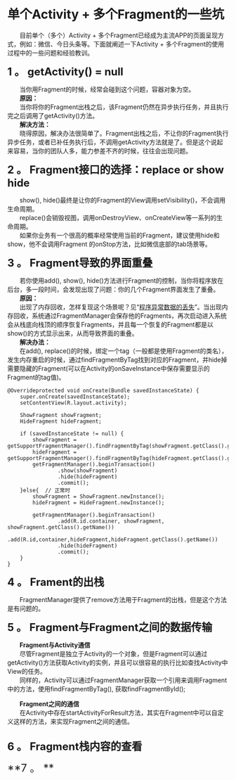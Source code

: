# **单个Activity + 多个Fragment的一些坑**  

　　目前单个（多个）Activity + 多个Fragment已经成为主流APP的页面呈现方式，例如：微信、今日头条等。下面就阐述一下Activity + 多个Fragment的使用过程中的一些问题和经验教训。  

<font size = 5>**1 。 getActivity() = null**</font>  

　　当你用Fragment的时候，经常会碰到这个问题，容器对象为空。  
　　**原因：**  
　　当你将你的Fragment出栈之后，该Fragment仍然在异步执行任务，并且执行完之后调用了getActivity()方法。  
　　**解决方法：**  
　　晓得原因，解决办法很简单了。Fragment出栈之后，不让你的Fragment执行异步任务，或者已补任务执行后，不调用getActivity方法就是了。但是这个说起来容易，当你的团队人多，能力参差不齐的时候，往往会出现问题。

<font size = 5>**2 。 Fragment接口的选择：replace or show hide**</font> 
  
　　show(), hide()最终是让你的Fragment的View调用setVisibility()，不会调用生命周期。  
　　replace()会销毁视图，调用onDestroyView、onCreateView等一系列的生命周期。  
　　如果你业务有一个很高的概率经常使用当前的Fragment，建议使用hide和show，他不会调用Fragment 的onStop方法，比如微信底部的tab场景等。
 
<font size = 5>**3 。 Fragment导致的界面重叠**</font>  

　　若你使用add(), show(), hide()方法进行Fragment的控制，当你将程序放在后台，多一段时间，会发现出现了问题：你的几个Fragment界面发生了重叠。  
　　**原因：**　  
　　出现了内存回收，怎样复现这个场景呢？见“[程序异常数据的丢失](程序异常数据的丢失.md)”。当出现内存回收，系统通过FragmentManager会保存他的Fragments，再次启动进入系统会从栈底向栈顶的顺序恢复Fragments，并且每一个恢复的Fragment都是以show()的方式显示出来，从而导致界面的重叠。  
　　**解决办法：**  
　　在add(), replace()的时候，绑定一个tag（一般都是使用Fragment的类名），发生内存重启的时候，通过findFragmentByTag找到对应的Fragment，并hide掉需要隐藏的Fragment(可以在Activity的onSaveInstance中保存需要显示的Fragment的tag值)。  

```
@Overrideprotected void onCreate(Bundle savedInstanceState) {
    super.onCreate(savedInstanceState);
    setContentView(R.layout.activity);

    ShowFragment showFragment;
    HideFragment hideFragment;

    if (savedInstanceState != null) {
        showFragment = getSupportFragmentManager().findFragmentByTag(showFragment.getClass().getName);
        hideFragment = getSupportFragmentManager().findFragmentByTag(hideFragment.getClass().getName);
        getFragmentManager().beginTransaction()
                .show(showFragment)
                .hide(hideFragment)
                .commit();
    }else{  // 正常时
        showFragment = ShowFragment.newInstance();
        hideFragment = HideFragment.newInstance();

        getFragmentManager().beginTransaction()
                .add(R.id.container, showFragment, showFragment.getClass().getName())
                .add(R.id,container,hideFragment,hideFragment.getClass().getName())
                .hide(hideFragment)
                .commit();
    }
}
```

<font size = 5>**4 。 Frament的出栈**</font>  
  
　　FragmentManager提供了remove方法用于Fragment的出栈，但是这个方法是有问题的。　

<font size = 5>**5 。 Fragment与Fragment之间的数据传输**</font>    
  
　　**Fragment与Activity通信**    
　　尽管Fragment是独立于Activity的一个对象，但是Fragment可以通过getActivity()方法获取Activity的实例，并且可以很容易的执行比如查找Activity中View的任务。  
　　同样的，Activity可以通过FragmentManager获取一个引用来调用Fragment中的方法，使用findFragmentByTag(), 获取findFragmentById();　

　　**Fragment之间的通信**  
　　在Activity中存在startActivityForResult方法，其实在Fragment中可以自定义这样的方法，来实现Fragment之间的通信。  

```

```


<font size = 5>**6 。 Fragment栈内容的查看**</font>  

<font size = 5>**7 。 **</font>  
